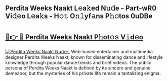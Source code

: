 ## Perdita Weeks Naakt L𝚎a𝚔ed N𝚞𝚍e - Part-wR0 Vi𝚍𝚎o L𝚎a𝚔s - H𝚘𝚝 O𝚗𝚕yf𝚊ns P𝚑𝚘tos 0uDBe

# <h2><a href="http://kfcwke.oniu.top/?m=Perdita+Weeks+Naakt">🔗👉 🔴 Perdita Weeks Naakt P𝚑ot𝚘𝚜 V𝚒d𝚎o</a></h2>

[![Perdita Weeks Naakt Nu𝚍e𝚜](https://i.imgur.com/0qMVB7G.gif)](http://kfcwke.oniu.top/?m=Perdita+Weeks+Naakt)
Web-based entertainer and multimedia designer Perdita Weeks Naakt, known for disseminating dance and lifestyle knowledge through popular dance trends and brief videos. The public persona of Perdita Weeks Naakt is defined by its sincere and genuine demeanor, but the mysteries of his private life remain a tantalizing enigma.  
